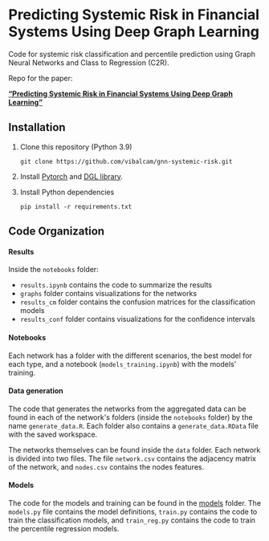 # Predicting Systemic Risk in Financial Systems Using Deep Graph Learning

Code for systemic risk classification and percentile prediction using Graph Neural Networks and Class to Regression (C2R).

Repo for the paper: 

[**“Predicting Systemic Risk in Financial Systems Using Deep Graph Learning”**](https://doi.org/10.1016/j.iswa.2023.200240)

## Installation

1. Clone this repository (Python 3.9)

    ```shell
    git clone https://github.com/vibalcam/gnn-systemic-risk.git
    ```

2. Install [Pytorch](https://pytorch.org/) and [DGL library](https://www.dgl.ai/).

3. Install Python dependencies 

    ```shell
    pip install -r requirements.txt
    ```

## Code Organization

#### Results 

Inside the `notebooks` folder:
- `results.ipynb` contains the code to summarize the results
- `graphs` folder contains visualizations for the networks
- `results_cm` folder contains the confusion matrices for the classification models
- `results_conf` folder contains visualizations for the confidence intervals

#### Notebooks

Each network has a folder with the different scenarios, the best model for each type, and a notebook (`models_training.ipynb`) with the models' training.

#### Data generation

The code that generates the networks from the aggregated data can be found in each of the network's folders (inside the `notebooks` folder) by the name `generate_data.R`. Each folder also contains a `generate_data.RData` file with the saved workspace.

The networks themselves can be found inside the `data` folder. Each network is divided into two files. The file `network.csv` contains the adjacency matrix of the network, and `nodes.csv` contains the nodes features.

#### Models

The code for the models and training can be found in the [models](models) folder. The `models.py` file contains the model definitions, `train.py` contains the code to train the classification models, and `train_reg.py` contains the code to train the percentile regression models.

